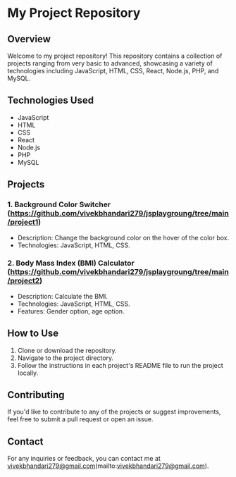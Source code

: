 # My Project Repository

## Overview
Welcome to my project repository! This repository contains a collection of projects ranging from very basic to advanced, showcasing a variety of technologies including JavaScript, HTML, CSS, React, Node.js, PHP, and MySQL.

## Technologies Used
- JavaScript
- HTML
- CSS
- React
- Node.js
- PHP
- MySQL

## Projects

### 1. Background Color Switcher (https://github.com/vivekbhandari279/jsplaygroung/tree/main/project1)
- Description: Change the background color on the hover of the color box.
- Technologies: JavaScript, HTML, CSS.

### 2. Body Mass Index (BMI) Calculator (https://github.com/vivekbhandari279/jsplaygroung/tree/main/project2)
- Description: Calculate the BMI.
- Technologies: JavaScript, HTML, CSS.
- Features: Gender option, age option.

## How to Use
1. Clone or download the repository.
2. Navigate to the project directory.
3. Follow the instructions in each project's README file to run the project locally.

## Contributing
If you'd like to contribute to any of the projects or suggest improvements, feel free to submit a pull request or open an issue.

## Contact
For any inquiries or feedback, you can contact me at vivekbhandari279@gmail.com(mailto:vivekbhandari279@gmail.com).


